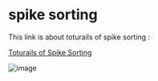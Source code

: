 # spike sorting 
This link is about toturails of spike sorting :

[Toturails of Spike Sorting](http://www.scholarpedia.org/article/Spike_sorting "MIT Spike Sorting")

![image](https://github.com/HabibiMehdi/Computational-Neuroscience/assets/123571190/c120831f-3c70-44bb-817c-03bbbfab40f0)
